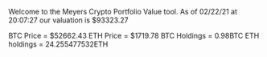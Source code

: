 Welcome to the Meyers Crypto Portfolio Value tool. 
As of 02/22/21 at 20:07:27 our valuation is $93323.27 

BTC Price = $52662.43
 ETH Price = $1719.78
BTC Holdings = 0.98BTC
 ETH holdings = 24.255477532ETH 
